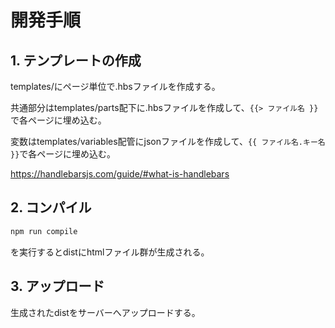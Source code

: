 # 開発手順

## 1. テンプレートの作成

templates/にページ単位で.hbsファイルを作成する。

共通部分はtemplates/parts配下に.hbsファイルを作成して、`{{> ファイル名 }}`で各ページに埋め込む。

変数はtemplates/variables配管にjsonファイルを作成して、`{{ ファイル名.キー名 }}`で各ページに埋め込む。

https://handlebarsjs.com/guide/#what-is-handlebars

## 2. コンパイル

```sh
npm run compile
```
を実行するとdistにhtmlファイル群が生成される。

## 3. アップロード

生成されたdistをサーバーへアップロードする。